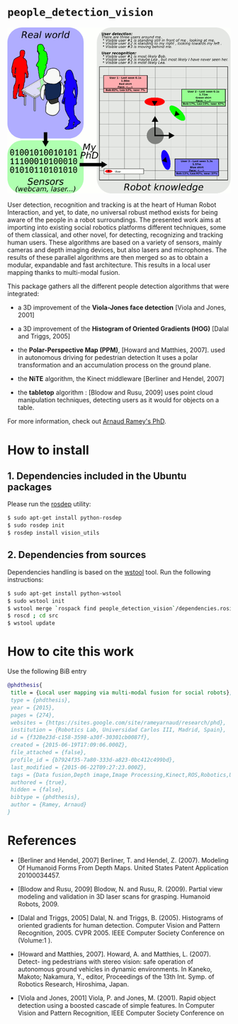 # `people_detection_vision`

![foo](doc/divulgacion.png)

User detection, recognition and tracking is at the heart of Human Robot
Interaction, and yet, to date, no universal robust method exists for being
aware of the people in a robot surroundings. The presented work aims at
importing into existing social robotics platforms different techniques, some
of them classical, and other novel, for detecting, recognizing and tracking
human users. These algorithms are based on a variety of sensors, mainly
cameras and depth imaging devices, but also lasers and microphones. The
results of these parallel algorithms are then merged so as to obtain a
modular, expandable and fast architecture. This results in a local user
mapping thanks to multi-modal fusion.

This package gathers all the different people detection algorithms that were integrated:

* a 3D improvement of the **Viola-Jones face detection**
[Viola and Jones, 2001]

* a 3D improvement of the **Histogram of Oriented Gradients (HOG)**
[Dalal and Triggs, 2005]

* the **Polar-Perspective Map (PPM)**,
[Howard and Matthies, 2007].
used in autonomous driving for
pedestrian detection
It uses a polar transformation and an accumulation process on the ground plane.

* the **NiTE** algorithm, the Kinect middleware
[Berliner and Hendel, 2007]

* the **tabletop** algorithm :
[Blodow and Rusu, 2009]
uses point cloud manipulation techniques, detecting users as
it would for objects on a table.

For more information, check out
[Arnaud Ramey's PhD](https://sites.google.com/site/rameyarnaud/research/phd).

How to install
==============

## 1. Dependencies included in the Ubuntu packages

Please run the [rosdep](http://docs.ros.org/independent/api/rosdep/html/) utility:

```bash
$ sudo apt-get install python-rosdep
$ sudo rosdep init
$ rosdep install vision_utils
```

## 2. Dependencies from sources

Dependencies handling is based on the [wstool](http://wiki.ros.org/wstool) tool.
Run the following instructions:

```bash
$ sudo apt-get install python-wstool
$ sudo wstool init
$ wstool merge `rospack find people_detection_vision`/dependencies.rosinstall
$ roscd ; cd src
$ wstool update
```

How to cite this work
=====================

Use the following BiB entry

```bib
@phdthesis{
 title = {Local user mapping via multi-modal fusion for social robots},
 type = {phdthesis},
 year = {2015},
 pages = {274},
 websites = {https://sites.google.com/site/rameyarnaud/research/phd},
 institution = {Robotics Lab, Universidad Carlos III, Madrid, Spain},
 id = {f328e23d-c158-3598-a30f-30301cb0087f},
 created = {2015-06-19T17:09:06.000Z},
 file_attached = {false},
 profile_id = {b7924f35-7a80-333d-a823-0bc412c499bd},
 last_modified = {2015-06-22T09:27:23.000Z},
 tags = {Data fusion,Depth image,Image Processing,Kinect,ROS,Robotics,User Awareness},
 authored = {true},
 hidden = {false},
 bibtype = {phdthesis},
 author = {Ramey, Arnaud}
}
```

References
==========

* [Berliner and Hendel, 2007]
Berliner, T. and Hendel, Z. (2007). Modeling Of Humanoid Forms From Depth
Maps. United States Patent Application 20100034457.

* [Blodow and Rusu, 2009]
Blodow, N. and Rusu, R. (2009). Partial view modeling and validation in 3D
laser scans for grasping. Humanoid Robots, 2009.

* [Dalal and Triggs, 2005]
Dalal, N. and Triggs, B. (2005). Histograms of
oriented gradients for human detection. Computer Vision and Pattern
Recognition, 2005. CVPR 2005. IEEE Computer Society Conference on
(Volume:1 ).

* [Howard and Matthies, 2007].
Howard, A. and Matthies, L. (2007). Detect- ing pedestrians with stereo
vision: safe operation of autonomous ground vehicles in dynamic
environments. In Kaneko, Makoto; Nakamura, Y., editor, Proceedings of the
13th Int. Symp. of Robotics Research, Hiroshima, Japan.

* [Viola and Jones, 2001]
Viola, P. and Jones, M. (2001). Rapid object detection using a boosted
cascade of simple features. In Computer Vision and Pattern Recognition, IEEE
Computer Society Conference on
